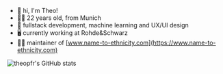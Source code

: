 
- 👋 hi, I'm Theo!
- 🙋‍♂️ 22 years old, from Munich
- 🌱 fullstack development, machine learning and UX/UI design
- 🖥️ currently working at Rohde&Schwarz
- 👨‍💻 maintainer of [www.name-to-ethnicity.com](https://www.name-to-ethnicity.com)

![theopfr's GitHub stats](https://github-readme-stats.vercel.app/api?username=theopfr&theme=tokyonight&show_icons=true&hide_border=true)
